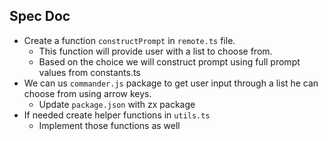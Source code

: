 ## Spec Doc

* Create a function `constructPrompt` in `remote.ts` file.
  * This function will provide user with a list to choose from.
  * Based on the choice we will construct prompt using full prompt values from constants.ts
* We can us `commander.js` package to get user input through a list he can choose from using arrow keys.
  * Update `package.json` with zx package
* If needed create helper functions in `utils.ts`
  * Implement those functions as well